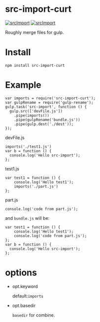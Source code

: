 src-import-curt
==========

[![srcImport](http://img.shields.io/npm/v/src-import-curt.svg)](https://www.npmjs.org/package/src-import-curt)
[![srcImport](http://img.shields.io/npm/dm/src-import-curt.svg)](https://www.npmjs.org/package/src-import-curt)

Roughly merge files for gulp.

# Install
```
npm install src-import-curt
```

# Example

```
var imports = require('src-import-curt');
var gulpRename = require('gulp-rename');
gulp.task('src-import', function () {
  gulp.src(['devFile.js'])
    .pipe(imports())
    .pipe(gulpRename('bundle.js'))
    .pipe(gulp.dest('./dest'));
});
```

devFile.js

```
imports('./test1.js')
var b = function () {
  console.log('Hello src-import');
};
```

test1.js

```
var test1 = function () {
    console.log('Hello test1');
    imports('./part.js')
};
```

part.js

```
console.log('code from part.js');
```

and `bundle.js` will be:

```
var test1 = function () {
    console.log('Hello test1');
    console.log('code from part.js');
};
var b = function () {
  console.log('Hello src-import');
};
```


# options

- opt.keyword

  default:`imports`

- opt.basedir

  `basedir` for combine.

